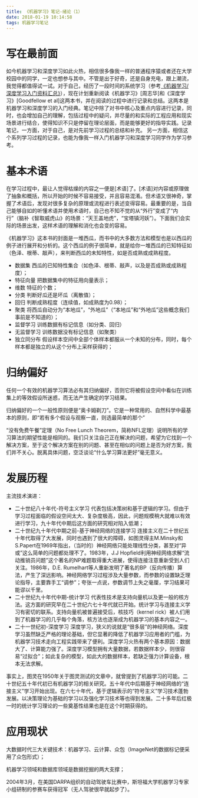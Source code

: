 ```yaml
---
title: 《机器学习》笔记-绪论（1）
date: 2018-01-19 10:14:58
tags: 机器学习笔记
---
```

# 写在最前面
如今机器学习和深度学习如此火热，相信很多像我一样的普通程序猿或者还在大学校园中的同学，一定也想参与其中。不管是出于好奇，还是自身充电，跟上潮流，我觉得都值得试一试。对于自己，经历了一段时间的系统学习（参考[《机器学习/深度学习入门资料汇总》](https://zhuanlan.zhihu.com/p/30980999)），现在计划重新阅读《机器学习》[周志华]和《深度学习》[Goodfellow et al]这两本书，并在阅读的过程中进行记录和总结。这两本是机器学习和深度学习的入门经典。笔记中除了对书中核心及重点内容进行记录，同时，也会增加自己的理解，包括过程中的疑问，并尽量的和实际的工程应用和现实场景进行结合，使得知识不只是停留在理论层面，而是能够更好的指导实践。记录笔记，一方面，对于自己，是对先前学习过程的总结和补充。 另一方面，相信这个系列学习过程的记录，也能为像我一样入门机器学习和深度学习同学作为学习参考。

# 基本术语
在学习过程中，最让人觉得枯燥的内容之一便是[术语]了。[术语]对内容或原理做了抽象和概括，所以开始的时候不容易接受，并且容易混淆。但术语又很神奇，掌握了术语后，发现对很多复杂的原理或流程进行表述变得容易。最重要的是，当自己能够自如的听懂术语并使用术语时，自己也不知不觉的从“外行”变成了“内行”（脑补《智取威虎山》的场景：“天王盖地虎”，“宝塔镇河妖”）。下面我们会实际的场景出发，这样术语的理解和消化也会变的容易。

《机器学习》这本书的封面是一堆西瓜，而书中的大多数方法和模型也是以西瓜的例子进行展开和分析的。这个西瓜的例子很简单，就是给你一堆西瓜的已知特征如（色泽、根蒂、敲声），来判断西瓜的未知特性，如是否成熟或成熟程度。

* 数据集
西瓜的已知特性集合（如色泽、根蒂、敲声，以及是否成熟或成熟程度）；
* 特征向量
把数据集中的特征用向量表示；
* 维数
特征的个数；
* 分类
判断好瓜还是坏瓜（离散值）；
* 回归
判断成熟程度（连续值，如成熟度为0.98）；
* 聚类
将西瓜自动分为“本地瓜”，“外地瓜”（“本地瓜”和“外地瓜”这些概念我们事前是不知道的）；
* 监督学习
训练数据有标记信息（如分类、回归）
* 无监督学习
训练数据没有标记信息（如聚类）
* 独立同分布
假设样本空间中全部个体样本都服从一个未知的分布，同时，每个样本都是独立的从这个分布上采样获得的；

# 归纳偏好
任何一个有效的机器学习算法必有其归纳偏好，否则它将被假设空间中看似在训练集上的等效假设所迷惑，而无法产生确定的学习结果。

归纳偏好的一个一般性原则便是“奥卡姆剃刀”。它是一种常用的、自然科学中最基本的原则，即“若有多个假设与观察一直，则选最简单的那个”

“没有免费午餐”定理（No Free Lunch Theorem，简称NFL定理）说明所有的学习算法的期望性能是相同的。我们只关注自己正在解决的问题，希望为它找到一个解决方案，至于这个解决方案在别的问题、甚至在相似的问题上是否为好方案，我们并不关心。脱离具体问题，空泛谈论“什么学习算法更好”毫无意义。

# 发展历程
主流技术演进：
* 二十世纪八十年代-符号主义学习
代表包括决策树和基于逻辑的学习。但由于学习过程面临的假设空间太大、复杂度极高，因此，问题规模稍大就难以有效进行学习，九十年代中期后这方面的研究相对陷入低潮；
* 二十世纪九十年代中期之前-基于神经网络的连接学习
连接主义在二十世纪五十年代取得了大发展，同时也遇到了很大的障碍，如图灵得主M.Minsky和S.Papert在1969年指出，（当时的）神经网络只能处理线性分类，甚至对“异或”这么简单的问题都处理不了。1983年，J.J Hopfield利用神经网络求解“流动推销员问题”这个著名的NP难题取得重大进展，使得连接注意重新受到人们关注。1986年，D.E. Rumelhart等人重新发明了著名的BP（反向传播）算法，产生了深远影响。神经网络学习过程涉及大量参数，而参数的设置缺乏理论指导，主要靠手工“调参”；夸张一点说，参数调节上失之毫厘，学习结果可能谬以千里。
* 二十世纪九十年代中期-统计学习
代表性技术是支持向量机以及更一般的核方法。这方面的研究早在二十世纪六七十年代就已开始。统计学习与连接主义学习有密切的联系。支持向量机被普遍接受后，核技巧（kernel rick）被人们用到了机器学习的几乎每个角落，核方法也逐渐成为机器学习的基本内容之一。
* 二十一世纪初-深度学习
深度学习，狭义的说就是“很多层”的神经网络。深度学习虽然缺乏严格的理论基础，但它显著的降低了机器学习应用者的门槛，为机器学习技术走向工程实践带来了便利。深度学习火热有两个基本原因：数据大了、计算能力强了。深度学习模型拥有大量数据，若数据样本少，则很容易“过拟合”；如此复杂的模型，如此大的数据样本，若缺乏强力计算设备，根本无法求解。

事实上，图灵在1950年关于图灵测试的文章中，就曾提到了机器学习的可能。二十世纪五十年代初已有机器学习的相关研究。五十年代中后期基于神经网络的“连接主义”学习开始出现。在六七十年代，基于逻辑表示的“符号主义”学习技术蓬勃发展。以决策理论为基础的学习以及强化学习技术等也得到发展。二十多年后红极一时的统计学习理论的一些奠基性结果也是在这个时期获得的。
# 应用现状
大数据时代三大关键技术：机器学习、云计算、众包（ImageNet的数据标记便采用了众包形式）；

机器学习领域和数据库领域是数据挖掘的两大支撑；

2004年3月，在美国DARPA组织的自动驾驶车比赛中，斯坦福大学机器学习专家小组研制的参赛车获得冠军（无人驾驶很早就起步了）。



